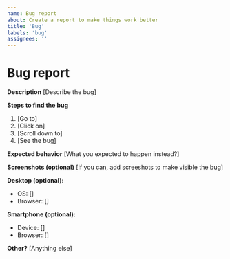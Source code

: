 ```yaml
---
name: Bug report
about: Create a report to make things work better
title: 'Bug'
labels: 'bug'
assignees: ''
---
```


# Bug report

**Description**
[Describe the bug]

**Steps to find the bug**
1. [Go to]
2. [Click on]
3. [Scroll down to]
4. [See the bug]

**Expected behavior**
[What you expected to happen instead?]

**Screenshots (optional)**
[If you can, add screeshots to make visible the bug]

**Desktop (optional):**
 - OS: []
 - Browser: []

**Smartphone (optional):**
 - Device: []
 - Browser: []

**Other?**
[Anything else]